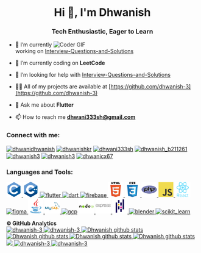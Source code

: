 <h1 align="center">Hi 👋, I'm Dhwanish</h1>
<h3 align="center">Tech Enthusiastic, Eager to Learn</h3>
<img align="right" alt="Coder GIF" width=380 src="https://images.squarespace-cdn.com/content/v1/5769fc401b631bab1addb2ab/1541580611624-TE64QGKRJG8SWAIUS7NS/ke17ZwdGBToddI8pDm48kPoswlzjSVMM-SxOp7CV59BZw-zPPgdn4jUwVcJE1ZvWQUxwkmyExglNqGp0IvTJZamWLI2zvYWH8K3-s_4yszcp2ryTI0HqTOaaUohrI8PI6FXy8c9PWtBlqAVlUS5izpdcIXDZqDYvprRqZ29Pw0o/coding-freak.gif" />

- 🔭 I’m currently working on [Interview-Questions-and-Solutions](https://github.com/dhwanish-3/Interview-Questions-and-Solutions)

- 🌱 I’m currently coding on **LeetCode**

- 🤝 I’m looking for help with [Interview-Questions-and-Solutions](https://github.com/dhwanish-3/Interview-Questions-and-Solutions)

- 👨‍💻 All of my projects are available at [https://github.com/dhwanish-3](https://github.com/dhwanish-3)

- 💬 Ask me about **Flutter**

- 📫 How to reach me **dhwani333sh@gmail.com**

<h3 align="left">Connect with me:</h3>
<p align="left">
<a href="https://twitter.com/dhwanidhwanish" target="blank"><img align="center" src="https://raw.githubusercontent.com/rahuldkjain/github-profile-readme-generator/master/src/images/icons/Social/twitter.svg" alt="dhwanidhwanish" height="30" width="40" /></a>
<a href="https://linkedin.com/in/dhwanishkr" target="blank"><img align="center" src="https://raw.githubusercontent.com/rahuldkjain/github-profile-readme-generator/master/src/images/icons/Social/linked-in-alt.svg" alt="dhwanishkr" height="30" width="40" /></a>
<a href="https://www.codechef.com/users/dhwani333sh" target="blank"><img align="center" src="https://cdn.jsdelivr.net/npm/simple-icons@3.1.0/icons/codechef.svg" alt="dhwani333sh" height="30" width="40" /></a>
<a href="https://www.hackerrank.com/dhwanish_b211261" target="blank"><img align="center" src="https://raw.githubusercontent.com/rahuldkjain/github-profile-readme-generator/master/src/images/icons/Social/hackerrank.svg" alt="dhwanish_b211261" height="30" width="40" /></a>
<a href="https://codeforces.com/profile/dhwanish3" target="blank"><img align="center" src="https://raw.githubusercontent.com/rahuldkjain/github-profile-readme-generator/master/src/images/icons/Social/codeforces.svg" alt="dhwanish3" height="30" width="40" /></a>
<a href="https://www.leetcode.com/dhwanish3" target="blank"><img align="center" src="https://raw.githubusercontent.com/rahuldkjain/github-profile-readme-generator/master/src/images/icons/Social/leet-code.svg" alt="dhwanish3" height="30" width="40" /></a>
<a href="https://auth.geeksforgeeks.org/user/dhwanicx67" target="blank"><img align="center" src="https://raw.githubusercontent.com/rahuldkjain/github-profile-readme-generator/master/src/images/icons/Social/geeks-for-geeks.svg" alt="dhwanicx67" height="30" width="40" /></a>
</p>

<h3 align="left">Languages and Tools:</h3>
<p align="left">
<a href="https://www.cprogramming.com/" target="_blank" rel="noreferrer"> 
    <img src="https://raw.githubusercontent.com/devicons/devicon/master/icons/c/c-original.svg" alt="c" width="40" height="40"/> </a>
<a href="https://www.w3schools.com/cpp/" target="_blank" rel="noreferrer"> 
    <img src="https://raw.githubusercontent.com/devicons/devicon/master/icons/cplusplus/cplusplus-original.svg" alt="cplusplus" width="40" height="40"/> </a> 
<a href="https://flutter.dev" target="_blank" rel="noreferrer"> 
    <img src="https://www.vectorlogo.zone/logos/flutterio/flutterio-icon.svg" alt="flutter" width="40" height="40"/> </a> 
<a href="https://dart.dev" target="_blank" rel="noreferrer"> 
    <img src="https://www.vectorlogo.zone/logos/dartlang/dartlang-icon.svg" alt="dart" width="40" height="40"/> </a> 
<a href="https://firebase.google.com/" target="_blank" rel="noreferrer"> 
    <img src="https://www.vectorlogo.zone/logos/firebase/firebase-icon.svg" alt="firebase" width="40" height="40"/> </a> 
<a href="https://www.w3.org/html/" target="_blank" rel="noreferrer">
    <img src="https://raw.githubusercontent.com/devicons/devicon/master/icons/html5/html5-original-wordmark.svg" alt="html5" width="40" height="40"/> </a>
<a href="https://www.w3schools.com/css/" target="_blank" rel="noreferrer"> 
    <img src="https://raw.githubusercontent.com/devicons/devicon/master/icons/css3/css3-original-wordmark.svg" alt="css3" width="40" height="40"/> </a>
<a href="https://www.php.net" target="_blank" rel="noreferrer"> 
    <img src="https://raw.githubusercontent.com/devicons/devicon/master/icons/php/php-original.svg" alt="php" width="40" height="40"/> </a> 
<a href="https://developer.mozilla.org/en-US/docs/Web/JavaScript" target="_blank" rel="noreferrer"> 
    <img src="https://raw.githubusercontent.com/devicons/devicon/master/icons/javascript/javascript-original.svg" alt="javascript" width="40" height="40"/> </a> 
<a href="https://reactjs.org/" target="_blank" rel="noreferrer"> 
    <img src="https://raw.githubusercontent.com/devicons/devicon/master/icons/react/react-original-wordmark.svg" alt="react" width="40" height="40"/> </a> 
<a href="https://www.figma.com/" target="_blank" rel="noreferrer"> 
    <img src="https://www.vectorlogo.zone/logos/figma/figma-icon.svg" alt="figma" width="40" height="40"/> </a> 
<a href="https://www.java.com" target="_blank" rel="noreferrer"> 
    <img src="https://raw.githubusercontent.com/devicons/devicon/master/icons/java/java-original.svg" alt="java" width="40" height="40"/> </a> 
<a href="https://www.mysql.com/" target="_blank" rel="noreferrer"> 
    <img src="https://raw.githubusercontent.com/devicons/devicon/master/icons/mysql/mysql-original-wordmark.svg" alt="mysql" width="40" height="40"/> </a> 
<a href="https://cloud.google.com" target="_blank" rel="noreferrer"> 
    <img src="https://www.vectorlogo.zone/logos/google_cloud/google_cloud-icon.svg" alt="gcp" width="40"height="40"></a> 
<a href="https://nodejs.org" target="_blank" rel="noreferrer"> 
    <img src="https://raw.githubusercontent.com/devicons/devicon/master/icons/nodejs/nodejs-original-wordmark.svg" alt="nodejs" width="40" height="40"/> </a>
<a href="https://expressjs.com" target="_blank" rel="noreferrer"> 
    <img src="https://raw.githubusercontent.com/devicons/devicon/master/icons/express/express-original-wordmark.svg" alt="express" width="40" height="40"/> </a> 
<a href="https://pandas.pydata.org/" target="_blank" rel="noreferrer"> 
    <img src="https://raw.githubusercontent.com/devicons/devicon/2ae2a900d2f041da66e950e4d48052658d850630/icons/pandas/pandas-original.svg" alt="pandas" width="40" height="40"/> </a>
<a href="https://www.blender.org/" target="_blank" rel="noreferrer"> 
    <img src="https://download.blender.org/branding/community/blender_community_badge_white.svg" alt="blender" width="40" height="40"/> </a> 
<a href="https://scikit-learn.org/" target="_blank" rel="noreferrer"> 
    <img src="https://upload.wikimedia.org/wikipedia/commons/0/05/Scikit_learn_logo_small.svg" alt="scikit_learn" width="40" height="40"/> </a> 
</p>

<summary><b>⚙️ GitHub Analytics</b></summary>
<a href="https://github.com/dhwanish-3">
    <img src="https://github-readme-streak-stats.herokuapp.com/?user=dhwanish-3&theme=algolia&hide_border=true" alt="dhwanish-3" />
    <img src="https://github-readme-stats.vercel.app/api/top-langs?username=dhwanish-3&show_icons=true&locale=en&layout=compact&theme=algolia&size_weight=0.6&count_weight=0.4&langs_count=8&hide_border=true" alt="dhwanish-3" />
    <img height="155em" src="http://github-profile-summary-cards.vercel.app/api/cards/profile-details?username=dhwanish-3&theme=algolia" alt="Dhwanish github stats" />
    <img height="155em" src="http://github-profile-summary-cards.vercel.app/api/cards/repos-per-language?username=dhwanish-3&theme=algolia" alt="Dhwanish github stats" />
    <img height="155em" src="http://github-profile-summary-cards.vercel.app/api/cards/stats?username=dhwanish-3&theme=algolia" alt="Dhwanish github stats" />
    <img height="155em" src="http://github-profile-summary-cards.vercel.app/api/cards/most-commit-language?username=dhwanish-3&theme=algolia" alt="Dhwanish github stats" />
    <img height="155em" src="http://github-profile-summary-cards.vercel.app/api/cards/productive-time?username=dhwanish-3&theme=algolia&utcOffset=8" />
    <img src="https://github-readme-stats.vercel.app/api?username=dhwanish-3&show_icons=true&locale=en&theme=algolia&include_all_commits&rank_icon=percentile&line_height=29&hide_border=true" alt="dhwanish-3" />
    <img src="https://github-profile-trophy.vercel.app/?username=dhwanish-3&theme=algolia&row=2&column=3&title=MultipleLang,Stars,Commits,Issues,PullRequest,Repositories,Reviews&no-frame=true"alt="dhwanish-3" />
